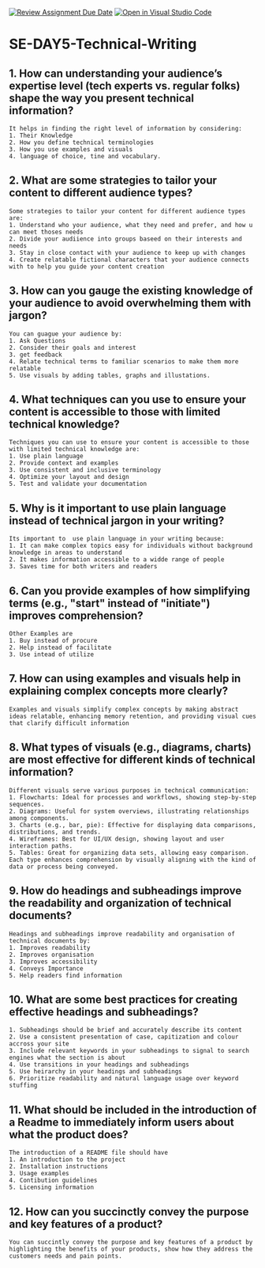 [![Review Assignment Due Date](https://classroom.github.com/assets/deadline-readme-button-22041afd0340ce965d47ae6ef1cefeee28c7c493a6346c4f15d667ab976d596c.svg)](https://classroom.github.com/a/zsAR-pyY)
[![Open in Visual Studio Code](https://classroom.github.com/assets/open-in-vscode-2e0aaae1b6195c2367325f4f02e2d04e9abb55f0b24a779b69b11b9e10269abc.svg)](https://classroom.github.com/online_ide?assignment_repo_id=16850490&assignment_repo_type=AssignmentRepo)
# SE-DAY5-Technical-Writing
## 1. How can understanding your audience’s expertise level (tech experts vs. regular folks) shape the way you present technical information?
    It helps in finding the right level of information by considering:
    1. Their Knowledge
    2. How you define technical terminologies
    3. How you use examples and visuals
    4. language of choice, tine and vocabulary.
## 2. What are some strategies to tailor your content to different audience types?
    Some strategies to tailor your content for different audience types are:
    1. Understand who your audience, what they need and prefer, and how u can meet thoses needs
    2. Divide your audiience into groups baseed on their interests and needs
    3. Stay in close contact with your audience to keep up with changes
    4. Create relatable fictional characters that your audience connects with to help you guide your content creation
## 3. How can you gauge the existing knowledge of your audience to avoid overwhelming them with jargon?
    You can guague your audience by:
    1. Ask Questions
    2. Consider their goals and interest 
    3. get feedback
    4. Relate technical terms to familiar scenarios to make them more relatable
    5. Use visuals by adding tables, graphs and illustations.
## 4. What techniques can you use to ensure your content is accessible to those with limited technical knowledge?
    Techniques you can use to ensure your content is accessible to those with limited technical knowledge are:
    1. Use plain language 
    2. Provide context and examples
    3. Use consistent and inclusive terminology
    4. Optimize your layout and design 
    5. Test and validate your documentation
## 5. Why is it important to use plain language instead of technical jargon in your writing?
    Its important to  use plain language in your writing because:
    1. It can make complex topics easy for individuals without background knowledge in areas to understand
    2. It makes information accessible to a widde range of people
    3. Saves time for both writers and readers
## 6. Can you provide examples of how simplifying terms (e.g., "start" instead of "initiate") improves comprehension?
    Other Examples are
    1. Buy instead of procure
    2. Help instead of facilitate
    3. Use intead of utilize
## 7. How can using examples and visuals help in explaining complex concepts more clearly?
    Examples and visuals simplify complex concepts by making abstract ideas relatable, enhancing memory retention, and providing visual cues that clarify difficult information
## 8. What types of visuals (e.g., diagrams, charts) are most effective for different kinds of technical information?
    Different visuals serve various purposes in technical communication:
    1. Flowcharts: Ideal for processes and workflows, showing step-by-step sequences.
    2. Diagrams: Useful for system overviews, illustrating relationships among components.
    3. Charts (e.g., bar, pie): Effective for displaying data comparisons, distributions, and trends.
    4. Wireframes: Best for UI/UX design, showing layout and user interaction paths.
    5. Tables: Great for organizing data sets, allowing easy comparison.
    Each type enhances comprehension by visually aligning with the kind of data or process being conveyed.
## 9. How do headings and subheadings improve the readability and organization of technical documents?
    Headings and subheadings improve readability and organisation of technical documents by:
    1. Improves readability
    2. Improves organisation
    3. Improves accessibility
    4. Conveys Importance
    5. Help readers find information
## 10. What are some best practices for creating effective headings and subheadings?
    1. Subheadings should be brief and accurately describe its content
    2. Use a consistent presentation of case, capitization and colour accross your site
    3. Include relevant keywords in your subheadings to signal to search engines what the section is about 
    4. Use transitions in your headings and subheadings
    5. Use heirarchy in your headings and subheadings
    6. Prioritize readability and natural language usage over keyword stuffing
## 11. What should be included in the introduction of a Readme to immediately inform users about what the product does?
    The introduction of a README file should have 
    1. An introduction to the project
    2. Installation instructions
    3. Usage examples
    4. Contibution guidelines
    5. Licensing information
## 12. How can you succinctly convey the purpose and key features of a product?
    You can succintly convey the purpose and key features of a product by highlighting the benefits of your products, show how they address the customers needs and pain points.
